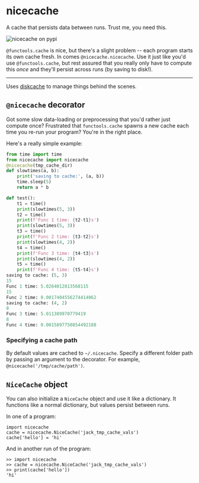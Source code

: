# nicecache

A cache that persists data between runs. Trust me, you need this.

![nicecache on pypi](https://badge.fury.io/py/nicecache.svg)

`@functools.cache` is nice, but there's a slight problem -- each program starts
its own cache fresh. In comes `@nicecache.nicecache`. Use it just like you'd
use `@functools.cache`, but rest assured that you really only have to compute
this *once* and they'll persist across runs (by saving to disk!).

<hr>

Uses [diskcache](http://www.grantjenks.com/docs/diskcache/index.html) to
manage things behind the scenes.

## `@nicecache` decorator

Got some slow data-loading or preprocessing that you'd rather just compute once?
Frustrated that `functools.cache` spawns a new cache each time you re-run
your program? You're in the right place.


Here's a really simple example:
```python
from time import time
from nicecache import nicecache
@nicecache(tmp_cache_dir)
def slowtimes(a, b):
    print('saving to cache:', (a, b))
    time.sleep(5)
    return a * b

def test():
    t1 = time()
    print(slowtimes(5, 3))
    t2 = time()
    print(f'Func 1 time: {t2-t1}s')
    print(slowtimes(5, 3))
    t3 = time()
    print(f'Func 2 time: {t3-t2}s')
    print(slowtimes(4, 2))
    t4 = time()
    print(f'Func 3 time: {t4-t3}s')
    print(slowtimes(4, 2))
    t5 = time()
    print(f'Func 4 time: {t5-t4}s')
saving to cache: (5, 3)
15
Func 1 time: 5.0264012813568115
15
Func 2 time: 0.0017404556274414062
saving to cache: (4, 2)
8
Func 3 time: 5.011389970779419
8
Func 4 time: 0.0015897750854492188
```

### Specifying a cache path

By default values are cached to `~/.nicecache`. Specify a different folder path
by passing an argument to the decorator. For example, 
`@nicecache('/tmp/cache/path')`.

## `NiceCache` object

You can also initialize a `NiceCache` object and use it like a dictionary. It 
functions like a normal dictionary, but values persist between runs.

In one of a program:
```
import nicecache
cache = nicecache.NiceCache('jack_tmp_cache_vals')
cache['hello'] = 'hi'
```

And in another run of the program:
```
>> import nicecache
>> cache = nicecache.NiceCache('jack_tmp_cache_vals')
>> print(cache['hello'])
'hi'
```
